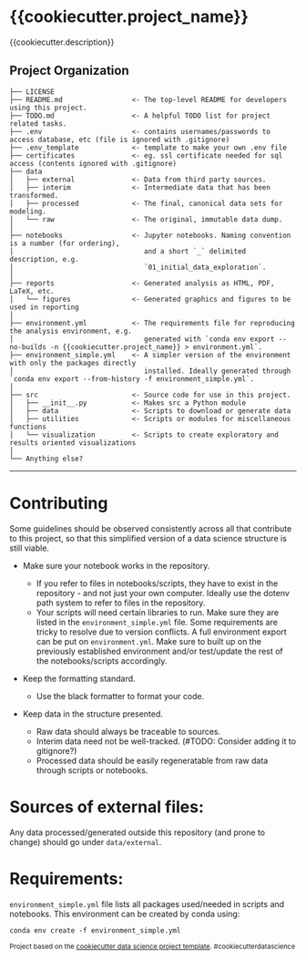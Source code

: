{{cookiecutter.project_name}}
==============================

{{cookiecutter.description}}

Project Organization
------------
    ├── LICENSE
    ├── README.md                 <- The top-level README for developers using this project.
    ├── TODO.md                   <- A helpful TODO list for project related tasks.
    ├── .env                      <- contains usernames/passwords to access database, etc (file is ignored with .gitignore)
    ├── .env_template             <- template to make your own .env file
    ├── certificates              <- eg. ssl certificate needed for sql access (contents ignored with .gitignore)
    ├── data
    │   ├── external              <- Data from third party sources.
    │   ├── interim               <- Intermediate data that has been transformed.
    │   ├── processed             <- The final, canonical data sets for modeling.
    │   └── raw                   <- The original, immutable data dump.
    │
    ├── notebooks                 <- Jupyter notebooks. Naming convention is a number (for ordering),
    │                                and a short `_` delimited description, e.g.
    │                                `01_initial_data_exploration`.
    │
    ├── reports                   <- Generated analysis as HTML, PDF, LaTeX, etc.
    │   └── figures               <- Generated graphics and figures to be used in reporting
    │
    ├── environment.yml           <- The requirements file for reproducing the analysis environment, e.g.
    │                                generated with `conda env export --no-builds -n {{cookiecutter.project_name}} > environment.yml`.
    ├── environment_simple.yml    <- A simpler version of the environment with only the packages directly 
    │                                installed. Ideally generated through `conda env export --from-history -f environment_simple.yml`.
    │
    ├── src                       <- Source code for use in this project.
    │   ├── __init__.py           <- Makes src a Python module
    │   ├── data                  <- Scripts to download or generate data
    │   ├── utilities             <- Scripts or modules for miscellaneous functions
    │   └── visualization         <- Scripts to create exploratory and results oriented visualizations
    │
    └── Anything else?
--------

# Contributing

Some guidelines should be observed consistently across all that contribute to this project, so that this simplified version of a data science structure is still viable.

* Make sure your notebook works in the repository. 

    * If you refer to files in notebooks/scripts, they have to exist in the repository - and not just your own computer. Ideally use the dotenv path system to refer to files in the repository. 
    * Your scripts will need certain libraries to run. Make sure they are listed in the `environment_simple.yml` file. Some requirements are tricky to resolve due to version conflicts. A full environment export can be put on `environment.yml`. Make sure to built up on the previously established environment and/or test/update the rest of the notebooks/scripts accordingly.

* Keep the formatting standard.
    * Use the black formatter to format your code.

* Keep data in the structure presented.
    * Raw data should always be traceable to sources.
    * Interim data need not be well-tracked.  (#TODO: Consider adding it to gitignore?)
    * Processed data should be easily regeneratable from raw data through scripts or notebooks.

# Sources of external files:

Any data processed/generated outside this repository (and prone to change) should go under `data/external`.


# Requirements:

`environment_simple.yml` file lists all packages used/needed in scripts and notebooks. This environment can be created by conda using: 

```
conda env create -f environment_simple.yml 
```


<p><small>Project based on the <a target="_blank" href="https://drivendata.github.io/cookiecutter-data-science/">cookiecutter data science project template</a>. #cookiecutterdatascience</small></p>
